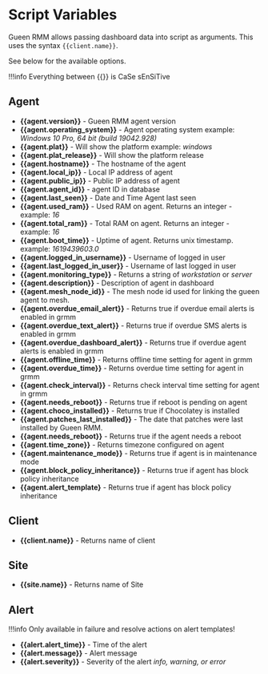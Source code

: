 # Script Variables

Gueen RMM allows passing dashboard data into script as arguments. This uses the syntax `{{client.name}}`.

See below for the available options.

!!!info
    Everything between {{}} is CaSe sEnSiTive

## Agent

- **{{agent.version}}** - Gueen RMM agent version
- **{{agent.operating_system}}** - Agent operating system example: *Windows 10 Pro, 64 bit (build 19042.928)*
- **{{agent.plat}}** - Will show the platform example: *windows*
- **{{agent.plat_release}}** - Will show the platform release
- **{{agent.hostname}}** - The hostname of the agent
- **{{agent.local_ip}}** - Local IP address of agent
- **{{agent.public_ip}}** - Public IP address of agent
- **{{agent.agent_id}}** - agent ID in database
- **{{agent.last_seen}}** - Date and Time Agent last seen
- **{{agent.used_ram}}** - Used RAM on agent. Returns an integer - example: *16*
- **{{agent.total_ram}}** - Total RAM on agent. Returns an integer - example: *16*
- **{{agent.boot_time}}** - Uptime of agent. Returns unix timestamp. example: *1619439603.0*
- **{{agent.logged_in_username}}** - Username of logged in user
- **{{agent.last_logged_in_user}}** - Username of last logged in user
- **{{agent.monitoring_type}}** - Returns a string of *workstation* or *server*
- **{{agent.description}}** - Description of agent in dashboard
- **{{agent.mesh_node_id}}** - The mesh node id used for linking the gueen agent to mesh.
- **{{agent.overdue_email_alert}}** - Returns true if overdue email alerts is enabled in grmm
- **{{agent.overdue_text_alert}}** - Returns true if overdue SMS alerts is enabled in grmm
- **{{agent.overdue_dashboard_alert}}** - Returns true if overdue agent alerts is enabled in grmm
- **{{agent.offline_time}}** - Returns offline time setting for agent in grmm
- **{{agent.overdue_time}}** - Returns overdue time setting for agent in grmm
- **{{agent.check_interval}}** - Returns check interval time setting for agent in grmm
- **{{agent.needs_reboot}}** - Returns true if reboot is pending on agent
- **{{agent.choco_installed}}** - Returns true if Chocolatey is installed
- **{{agent.patches_last_installed}}** - The date that patches were last installed by Gueen RMM.
- **{{agent.needs_reboot}}** - Returns true if the agent needs a reboot
- **{{agent.time_zone}}** - Returns timezone configured on agent
- **{{agent.maintenance_mode}}** - Returns true if agent is in maintenance mode
- **{{agent.block_policy_inheritance}}** - Returns true if agent has block policy inheritance
- **{{agent.alert_template}** - Returns true if agent has block policy inheritance

## Client

- **{{client.name}}** - Returns name of client

## Site

- **{{site.name}}** - Returns name of Site

## Alert

!!!info
    Only available in failure and resolve actions on alert templates!

- **{{alert.alert_time}}** - Time of the alert
- **{{alert.message}}** - Alert message
- **{{alert.severity}}** - Severity of the alert *info, warning, or error*
